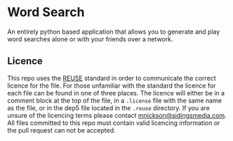 <!--
SPDX-FileCopyrightText: 2022 Matthew Nickson <mnickson@sidingsmedia.com>
SPDX-License-Identifier: CC-BY-SA-4.0
-->

# Word Search

An entirely python based application that allows you to generate and
play word searches alone or with your friends over a network.

## Licence
This repo uses the [REUSE](https://reuse.software) standard in order to
communicate the correct licence for the file. For those unfamiliar with
the standard the licence for each file can be found in one of three
places. The licence will either be in a comment block at the top of the
file, in a `.license` file with the same name as the file, or in the
dep5 file located in the `.reuse` directory. If you are unsure of the
licencing terms please contact
[mnickson@sidingsmedia.com](mailto:mnickson@sidingsmedia.com).
All files committed to this repo must contain valid licencing
information or the pull request can not be accepted.
